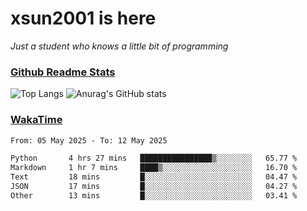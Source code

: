 # xsun2001 is here

*Just a student who knows a little bit of programming*

### [Github Readme Stats](https://github.com/anuraghazra/github-readme-stats)

![Top Langs](https://github-readme-stats.vercel.app/api/top-langs/?username=xsun2001&layout=compact&theme=radical) ![Anurag's GitHub stats](https://github-readme-stats.vercel.app/api?username=xsun2001&show_icons=true&theme=radical)

### [WakaTime](https://wakatime.com)

<!--START_SECTION:waka-->

```txt
From: 05 May 2025 - To: 12 May 2025

Python       4 hrs 27 mins   ████████████████▒░░░░░░░░   65.77 %
Markdown     1 hr 7 mins     ████▒░░░░░░░░░░░░░░░░░░░░   16.70 %
Text         18 mins         █░░░░░░░░░░░░░░░░░░░░░░░░   04.47 %
JSON         17 mins         █░░░░░░░░░░░░░░░░░░░░░░░░   04.27 %
Other        13 mins         █░░░░░░░░░░░░░░░░░░░░░░░░   03.41 %
```

<!--END_SECTION:waka-->
